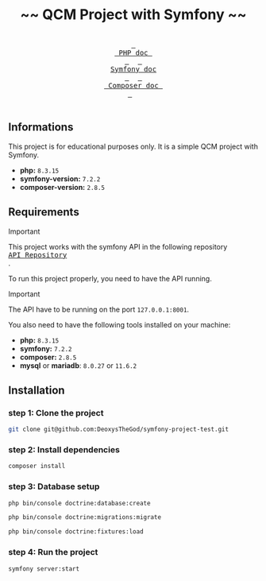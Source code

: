 <div align="center">

# ~~ QCM Project with Symfony ~~

</div>

<div align="center">
  <br>
  <a href="https://www.php.net/manual/en/"><kbd> <br> PHP doc <br> </kbd></a>&ensp;&ensp;
  <a href="https://symfony.com/doc/current/index.html"><kbd> <br> Symfony doc <br> </kbd></a>&ensp;&ensp;
  <a href="https://getcomposer.org/doc/"><kbd> <br> Composer doc <br> </kbd></a>&ensp;&ensp;
</div><br>

## Informations

This project is for educational purposes only. It is a simple QCM project with Symfony.

* **php:** `8.3.15`
* **symfony-version:** `7.2.2`
* **composer-version:** `2.8.5`

## Requirements

> [!important]
> This project works with the symfony API in the following repository <a align="center" href="https://github.com/DeoxysTheGod/symfony-project-api.git"><kbd> <br> API Repository <br> </kbd></a>.
>
> To run this project properly, you need to have the API running.

> [!important]
> The API have to be running on the port `127.0.0.1:8001`.

You also need to have the following tools installed on your machine:
* **php:** `8.3.15`
* **symfony:** `7.2.2`
* **composer:** `2.8.5`
* **mysql** or **mariadb**: `8.0.27` or `11.6.2`

## Installation

### step 1: Clone the project
```bash
git clone git@github.com:DeoxysTheGod/symfony-project-test.git
```

### step 2: Install dependencies

```bash
composer install
```

### step 3: Database setup

```bash
php bin/console doctrine:database:create
```
```bash
php bin/console doctrine:migrations:migrate
```
```bash
php bin/console doctrine:fixtures:load
```

### step 4: Run the project

```bash
symfony server:start
```

